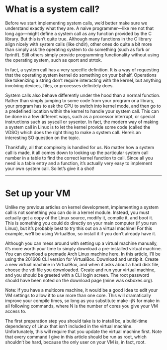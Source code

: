 # What is a system call?

Before we start implementing system calls, we’d better make sure we understand exactly what they are. A naive programmer—like me not that long ago—might define a system call as any function provided by the C library. But this isn’t quite true. Although many functions in the C library align nicely with system calls (like chdir), other ones do quite a bit more than simply ask the operating system to do something (such as fork or fprintf). Still others simply provide programming functionality without using the operating system, such as qsort and strtok.

In fact, a system call has a very specific definition. It is a way of requesting that the operating system kernel do something on your behalf. Operations like tokenizing a string don’t require interacting with the kernel, but anything involving devices, files, or processes definitely does.

System calls also behave differently under the hood than a normal function. Rather than simply jumping to some code from your program or a library, your program has to ask the CPU to switch into kernel mode, and then go to a predefined location within the kernel to handle your system call. This can be done in a few different ways, such as a processor interrupt, or special instructions such as syscall or sysenter. In fact, the modern way of making a system call in Linux is to let the kernel provide some code (called the VDSO) which does the right thing to make a system call. Here’s an interesting SO question on the topic.

Thankfully, all that complexity is handled for us. No matter how a system call is made, it all comes down to looking up the particular system call number in a table to find the correct kernel function to call. Since all you need is a table entry and a function, it’s actually very easy to implement your own system call. So let’s give it a shot!

---------------------------------------------------------------------------------------------------------------------

# Set up your VM

Unlike my previous articles on kernel development, implementing a system call is not something you can do in a kernel module. Instead, you must actually get a copy of the Linux source, modify it, compile it, and boot it. This is something you could do directly on your main computer (if you run Linux), but it’s probably best to try this out on a virtual machine! For this example, we’ll be using VirtualBox, so install it if you don’t already have it.

Although you can mess around with setting up a virtual machine manually, it’s more worth your time to simply download a pre-installed virtual machine. You can download a premade Arch Linux machine here. In this article, I’ll be using the 201608 CLI version for VirtualBox. Download and unzip it. Create a new virtual machine in VirtualBox, and when it asks about a hard disk file, choose the vdi file you downloaded. Create and run your virtual machine, and you should be greeted with a CLI login screen. The root password should have been noted on the download page (mine was osboxes.org).

Note: if you have a multicore machine, it would be a good idea to edit your VM settings to allow it to use more than one core. This will dramatically improve your compile times, so long as you substitute  make -jN for  make in all following commands, where N is the number of cores you give your VM access to.

The first preparation step you should take is to install bc, a build-time dependency of Linux that isn’t included in the virtual machine. Unfortunately, this will require that you update the virtual machine first. Note that every command I give in this article should be run as root, which shouldn’t be hard, because the only user on your VM is, in fact, root.
